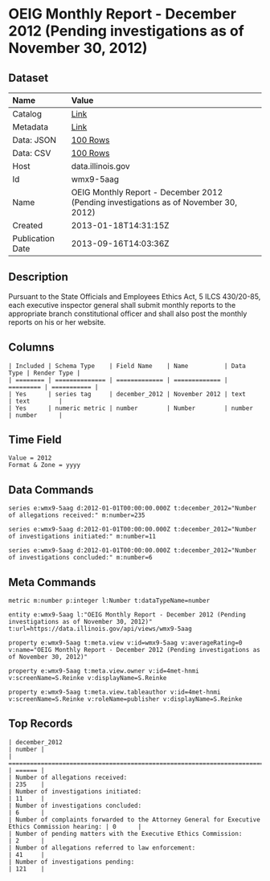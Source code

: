 # OEIG Monthly Report - December 2012 (Pending investigations as of November 30, 2012)

## Dataset

| Name | Value |
| :--- | :---- |
| Catalog | [Link](https://catalog.data.gov/dataset/oeig-monthly-report-december-2012-pending-investigations-as-of-november-30-2012-d0d44) |
| Metadata | [Link](https://data.illinois.gov/api/views/wmx9-5aag) |
| Data: JSON | [100 Rows](https://data.illinois.gov/api/views/wmx9-5aag/rows.json?max_rows=100) |
| Data: CSV | [100 Rows](https://data.illinois.gov/api/views/wmx9-5aag/rows.csv?max_rows=100) |
| Host | data.illinois.gov |
| Id | wmx9-5aag |
| Name | OEIG Monthly Report - December 2012 (Pending investigations as of November 30, 2012) |
| Created | 2013-01-18T14:31:15Z |
| Publication Date | 2013-09-16T14:03:36Z |

## Description

Pursuant to the State Officials and Employees Ethics Act, 5 ILCS 430/20-85, each executive inspector general shall submit monthly reports to the appropriate branch constitutional officer and shall also post the monthly reports on his or her website.

## Columns

```ls
| Included | Schema Type    | Field Name    | Name          | Data Type | Render Type |
| ======== | ============== | ============= | ============= | ========= | =========== |
| Yes      | series tag     | december_2012 | November 2012 | text      | text        |
| Yes      | numeric metric | number        | Number        | number    | number      |
```

## Time Field

```ls
Value = 2012
Format & Zone = yyyy
```

## Data Commands

```ls
series e:wmx9-5aag d:2012-01-01T00:00:00.000Z t:december_2012="Number of allegations received:" m:number=235

series e:wmx9-5aag d:2012-01-01T00:00:00.000Z t:december_2012="Number of investigations initiated:" m:number=11

series e:wmx9-5aag d:2012-01-01T00:00:00.000Z t:december_2012="Number of investigations concluded:" m:number=6
```

## Meta Commands

```ls
metric m:number p:integer l:Number t:dataTypeName=number

entity e:wmx9-5aag l:"OEIG Monthly Report - December 2012 (Pending investigations as of November 30, 2012)" t:url=https://data.illinois.gov/api/views/wmx9-5aag

property e:wmx9-5aag t:meta.view v:id=wmx9-5aag v:averageRating=0 v:name="OEIG Monthly Report - December 2012 (Pending investigations as of November 30, 2012)"

property e:wmx9-5aag t:meta.view.owner v:id=4met-hnmi v:screenName=S.Reinke v:displayName=S.Reinke

property e:wmx9-5aag t:meta.view.tableauthor v:id=4met-hnmi v:screenName=S.Reinke v:roleName=publisher v:displayName=S.Reinke
```

## Top Records

```ls
| december_2012                                                                                   | number | 
| =============================================================================================== | ====== | 
| Number of allegations received:                                                                 | 235    | 
| Number of investigations initiated:                                                             | 11     | 
| Number of investigations concluded:                                                             | 6      | 
| Number of complaints forwarded to the Attorney General for Executive Ethics Commission hearing: | 0      | 
| Number of pending matters with the Executive Ethics Commission:                                 | 2      | 
| Number of allegations referred to law enforcement:                                              | 41     | 
| Number of investigations pending:                                                               | 121    | 
```